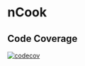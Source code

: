 # nCook

## Code Coverage
[![codecov](https://codecov.io/gh/Neptunium931/nCook/graph/badge.svg?token=OKJEL0U8PD)](https://codecov.io/gh/Neptunium931/nCook)
